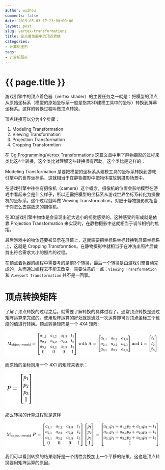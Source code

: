 ```yaml
---
author: wuzhou
comments: false
date: 2015-05-03 17:23:00+00:00
layout: post
slug: vertex-transformations
title: 定点着色器中的顶点转换
categories:
- 计算机图形
tags:
- 计算机图形
---
```


{{ page.title }}
================

游戏引擎中的顶点着色器（vertex shader）的主要任务之一就是：把模型的顶点从原始坐标系（模型的原始坐标系一般是指其3D建模工具中的坐标）转换到屏幕坐标系。这样的转换过程叫做顶点转换。

顶点转换可以分为4个步骤：

1. Modeling Transformation
2. Viewing Transformation
3. Projection Transformation
4. Cropping Transformtion

在 [Cg Programming/Vertex Transformations](http://en.wikibooks.org/wiki/Cg_Programming/Vertex_Transformations) 这篇文章中用了静物摄影的过程来类比这4个转换，这个类比对理解这些转换很有帮助。这个类比是这样的：

Modeling Transformation 是要把模型的坐标系从建模工具的坐标系转换到游戏引擎中的世界坐标系，这就相当于在静物摄影中把物体摆放到摄影场景中。

在游戏引擎中往往有摄像机（camera）这个概念，摄像机的位置会影响模型在游戏中看起来会是什么样子，所以还需把模型的坐标系从游戏世界坐标系转化为摄像机的坐标系，这个过程就叫做 Viewing Transformation，对应于静物摄影就相当于你怎么去摆放您的摄像机。

在3D游戏引擎中物体是会呈现出近大远小的视觉感受的，这种感受的形成就是依靠 Projection Transformation 来实现的，在静物摄影中这就相当于调节相机的焦距。

最后游戏中的物体还要被显示在屏幕上，这就需要把坐标系坐标转换到屏幕坐标系上，这就是 Cropping Transformtion。在静物摄影中就相当于在冲洗出照片后裁剪出符合需求大小的照片的过程。

在顶点着色器的编程中需要考的是前3个转换，最后一个转换是由游戏引擎自动完成的，从而通过编程去不能去改变。需要注意的一点：`Viewing Transformation` 和 `Viewport Transformation` 并不是一回事。

# 顶点转换矩阵
了解了顶点转换的过程之后，就需要了解转换的具体过程了。通常顶点转换是通过矩阵运算来完成的。使用矩阵运算的好处就是通过一次运算即可对顶点坐标三个维度的值进行转换。顶点转换矩阵是一个 4X4 矩阵:

![顶点转换矩阵](/assets/150503_matrix_1.png)

而原始的坐标则用一个 4X1 的矩阵来表示：

![原始坐标矩阵](/assets/2015-05-03_matirx_2.png)

那么转换的计算过程就是这样

![顶点转换](/assets/2015-05-03_transform.png)

我们可以看到转换的结果刚好是一个线性变换加上一个平移的结果，这也是顶点转换要用矩阵运算的原因。
